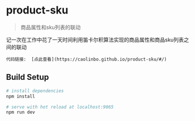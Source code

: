 # product-sku

> 商品属性和sku列表的联动

记一次在工作中花了一天时间利用笛卡尔积算法实现的商品属性和商品sku列表之间的联动

```
代码链接:  [点此查看](https://caolinbo.github.io/product-sku/#/)
```

## Build Setup

``` bash
# install dependencies
npm install

# serve with hot reload at localhost:9065
npm run dev
```

